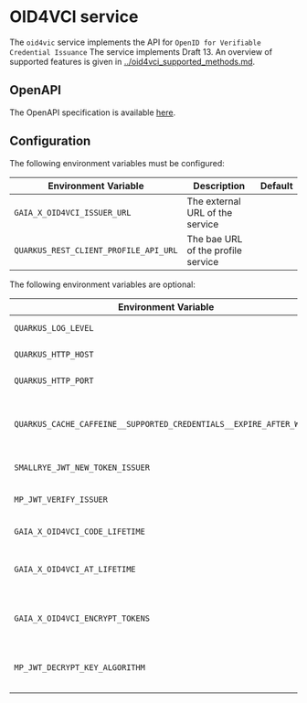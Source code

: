 # OID4VCI service

The `oid4vic` service implements the API for `OpenID for Verifiable Credential Issuance`
The service implements Draft 13.
An overview of supported features is given in [../oid4vci_supported_methods.md](../oid4vci_supported_methods.md).

## OpenAPI

The OpenAPI specification is available [here](../../../services/oid4vci/deploy/openapi/openapi.yaml).

## Configuration

The following environment variables must be configured:

| Environment Variable                         | Description                                | Default   |
| -------------------------------------------- | ------------------------------------------ | --------- |
| `GAIA_X_OID4VCI_ISSUER_URL`                  | The external URL of the service            |           |
| `QUARKUS_REST_CLIENT_PROFILE_API_URL`        | The bae URL of the profile service         |           |


The following environment variables are optional:

| Environment Variable                                                | Description                                          | Default                                                                            |
| ------------------------------------------------------------------- | ---------------------------------------------------- | ---------------------------------------------------------------------------------- |
| `QUARKUS_LOG_LEVEL`                                                 | The log level.                                       | WARN                                                                               |
| `QUARKUS_HTTP_HOST`                                                 | HTTP host to bind to.                                | localhost                                                                          |
| `QUARKUS_HTTP_PORT`                                                 | HTTP port to bind to.                                | 8088                                                                               |
| `QUARKUS_CACHE_CAFFEINE__SUPPORTED_CREDENTIALS__EXPIRE_AFTER_WRITE` |  Cache for storing result for supported credentials. | 60s                                                                                |
| `SMALLRYE_JWT_NEW_TOKEN_ISSUER`                                     | Issuer for JWT                                       | Base URL of the service                                                            |
| `MP_JWT_VERIFY_ISSUER`                                              | Verify Issuer for JWT                                | Base URL of the service                                                            |
| `GAIA_X_OID4VCI_CODE_LIFETIME`                                      | JWT Code lifetime                                    | PT5M                                                                               |
| `GAIA_X_OID4VCI_AT_LIFETIME`                                        | JWT Access Token lifetime                            | PT30M                                                                              |
| `GAIA_X_OID4VCI_ENCRYPT_TOKENS`                                     | Wether JWT encryption is enabled                     | true                                                                               |
| `MP_JWT_DECRYPT_KEY_ALGORITHM`                                      | JWT decryption key algorithms                        | ECDH-ES,ECDH-ES-A128KW,ECDH-ES-A192KW,ECDH-ES-A256KW,A128GCMKW,A192GCMKW,A256GCMKW |

